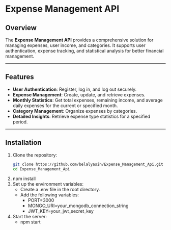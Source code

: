 # Expense Management API

## Overview

The **Expense Management API** provides a comprehensive solution for managing expenses, user income, and categories. It supports user authentication, expense tracking, and statistical analysis for better financial management.

---

## Features
- **User Authentication**: Register, log in, and log out securely.
- **Expense Management**: Create, update, and retrieve expenses.
- **Monthly Statistics**: Get total expenses, remaining income, and average daily expenses for the current or specified month.
- **Category Management**: Organize expenses by categories.
- **Detailed Insights**: Retrieve expense type statistics for a specified period.

---

## Installation

1. Clone the repository:
   ```bash
   git clone https://github.com/belalyasin/Expense_Management_Api.git
   cd Expense_Management_Api
2. npm install
3. Set up the environment variables:
   - Create a .env file in the root directory.
   - Add the following variables:
       - PORT=3000
       - MONGO_URI=your_mongodb_connection_string
       - JWT_KEY=your_jwt_secret_key
4. Start the server:
   - npm start
